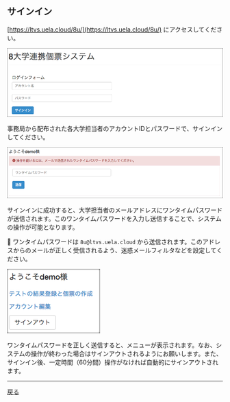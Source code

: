 ## サインイン

[https://ltvs.uela.cloud/8u/](https://ltvs.uela.cloud/8u/) にアクセスしてください。

![システム開始画面](https://raw.githubusercontent.com/cist-kklab/8U_doc/master/img/SignIn001.png)

事務局から配布された各大学担当者のアカウントIDとパスワードで、サインインしてください。

![ワンタイムパスワード](https://raw.githubusercontent.com/cist-kklab/8U_doc/master/img/SignIn002.png)

サインインに成功すると、大学担当者のメールアドレスにワンタイムパスワードが送信されます。このワンタイムパスワードを入力し送信することで、システムの操作が可能となります。

:email: ワンタイムパスワードは `8u@ltvs.uela.cloud` から送信されます。このアドレスからのメールが正しく受信されるよう、迷惑メールフィルタなどを設定してください。

![メニュー](https://raw.githubusercontent.com/cist-kklab/8U_doc/master/img/SignIn003.png)

ワンタイムパスワードを正しく送信すると、メニューが表示されます。なお、システムの操作が終わった場合はサインアウトされるようにお願いします。また、サインイン後、一定時間（60分間）操作がなければ自動的にサインアウトされます。

---

[戻る](../README.md)
